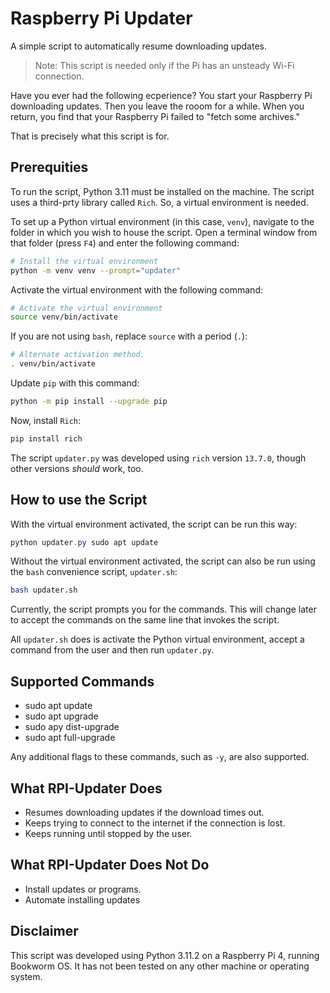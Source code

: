 # Raspberry Pi Updater

A simple script to automatically resume downloading updates.

> Note: This script is needed only if the Pi has an unsteady Wi-Fi connection.

Have you ever had the following ecperience? You start your Raspberry Pi downloading updates. Then you leave the rooom for a while. When you return, you find that your Raspberry Pi failed to "fetch some archives."

That is precisely what this script is for.

## Prerequities

To run the script, Python 3.11 must be installed on the machine. The script uses a third-prty library called `Rich`. So, a virtual environment is needed.

To set up a Python virtual environment (in this case, `venv`), navigate to the folder in which you wish to house the script. Open a terminal window from that folder (press `F4`) and enter the following command:

```bash
# Install the virtual environment
python -m venv venv --prompt="updater"
```

Activate the virtual environment with the following command:

```bash
# Activate the virtual environment
source venv/bin/activate
```

If you are not using `bash`, replace `source` with a period (`.`):

```bash
# Alternate activation method.
. venv/bin/activate
```

Update `pip` with this command:

```bash
python -m pip install --upgrade pip
```

Now, install `Rich`:

```bash
pip install rich
```

The script `updater.py` was developed using `rich` version `13.7.0`, though other versions _should_ work, too.

## How to use the Script

With the virtual environment activated, the script can be run this way:

```powershell
python updater.py sudo apt update
```

Without the virtual environment activated, the script can also be run using the `bash` convenience script, `updater.sh`:

```bash
bash updater.sh
```

Currently, the script prompts you for the commands. This will change later to accept the commands on the same line that invokes the script.

All `updater.sh` does is activate the Python virtual environment, accept a command from the user and then run `updater.py`.

## Supported Commands

* sudo apt update
* sudo apt upgrade
* sudo apy dist-upgrade
* sudo apt full-upgrade

Any additional flags to these commands, such as `-y`, are also supported.

## What RPI-Updater Does

* Resumes downloading updates if the download times out.
* Keeps trying to connect to the internet if the connection is lost.
* Keeps running until stopped by the user.

## What RPI-Updater Does Not Do

* Install updates or programs.
* Automate installing updates

## Disclaimer

This script was developed using Python 3.11.2 on a Raspberry Pi 4, running Bookworm OS. It has not been tested on any other machine or operating system.
